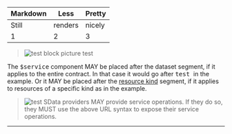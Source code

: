 Markdown | Less | Pretty
--- | --- | ---
Still | renders | nicely
1 | 2 | 3

> ![test](http://interop.sage.com/daisy/resources/skins/sageBranding2009/images/compliance.png)  block picture test


The <tt>$service</tt> component MAY be placed after the dataset segment,&nbsp;if
it applies&nbsp;to&nbsp;the entire contract. In that case it would go&nbsp;after
<tt>test&nbsp;</tt>in the example. Or it MAY be placed after the
[resource kind](/daisy/sdata/Introduction/186-DSY.html "1.1 Terminology") segment,&nbsp;if it applies to resources of
a specific kind as in the example.

>![test](http://interop.sage.com/daisy/resources/skins/sageBranding2009/images/compliance.png)
SData providers MAY provide service operations. If they do so,
they MUST use the above URL syntax to expose their service operations.

* * *